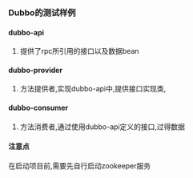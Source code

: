### Dubbo的测试样例



#### dubbo-api

1. 提供了rpc所引用的接口以及数据bean

#### dubbo-provider

1. 方法提供者,实现dubbo-api中,提供接口实现类,


#### dubbo-consumer

1. 方法消费者,通过使用dubbo-api定义的接口,过得数据


#### 注意点
在启动项目前,需要先自行启动zookeeper服务